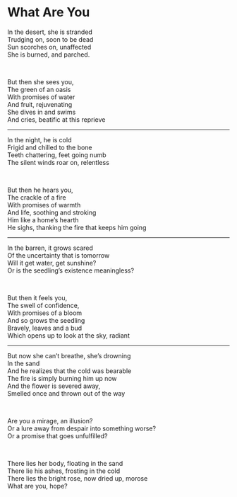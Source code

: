 # What Are You


In the desert, she is stranded  
Trudging on, soon to be dead  
Sun scorches on, unaffected  
She is burned, and parched.

<br>

But then she sees you,  
The green of an oasis  
With promises of water  
And fruit, rejuvenating  
She dives in and swims  
And cries, beatific at this reprieve

<hr>

In the night, he is cold  
Frigid and chilled to the bone  
Teeth chattering, feet going numb  
The silent winds roar on, relentless

<br>

But then he hears you,  
The crackle of a fire  
With promises of warmth  
And life, soothing and stroking  
Him like a home’s hearth  
He sighs, thanking the fire that keeps him going

<hr>

In the barren, it grows scared  
Of the uncertainty that is tomorrow  
Will it get water, get sunshine?  
Or is the seedling’s existence meaningless?  

<br>

But then it feels you,  
The swell of confidence,  
With promises of a bloom  
And so grows the seedling  
Bravely, leaves and a bud  
Which opens up to look at the sky, radiant

<hr>

But now she can’t breathe, she’s drowning  
In the sand  
And he realizes that the cold was bearable  
The fire is simply burning him up now  
And the flower is severed away,  
Smelled once and thrown out of the way

<br>

Are you a mirage, an illusion?  
Or a lure away from despair into something worse?  
Or a promise that goes unfulfilled?

<br>

There lies her body, floating in the sand  
There lie his ashes, frosting in the cold  
There lies the bright rose, now dried up, morose  
What are you, hope?
